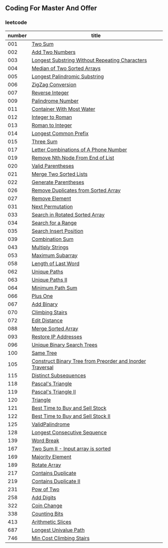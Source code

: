 ## Coding For Master And Offer  
### leetcode  
| number | title |  
| - | - |  
| 001 | [Two Sum](src/com/leetcode/TwoSum.java) |
| 002 | [Add Two Numbers](src/com/leetcode/AddTwoNumbers.java) |
| 003 | [Longest Substring Without Repeating Characters](src/com/leetcode/LongestSubstringWithoutRepeatingCharacters.java) |
| 004 | [Median of Two Sorted Arrays](src/com/leetcode/MedianOfTwoSortedArrays.java) |
| 005 | [Longest Palindromic Substring](src/com/leetcode/LongestPalindromicSubstring.java) |  
| 006 | [ZigZag Conversion](src/com/leetcode/ZigZagConversion.java) |  
| 007 | [Reverse Integer](src/com/leetcode/ReverseInteger.java) |  
| 009 | [Palindrome Number](src/com/leetcode/PalindromeNumber.java) |  
| 011 | [Container  With Most Water](src/com/leetcode/ContainerWithMostWater.java) |  
| 012 | [Integer to Roman](src/com/leetcode/IntegerToRoman.java) |
| 013 | [Roman to Integer](src/com/leetcode/RomanToInteger.java) |  
| 014 | [Longest Common Prefix](src/com/leetcode/LongestCommonPrefix.java) |  
| 015 | [Three Sum](src/com/leetcode/ThreeSum.java) |
| 017 | [Letter Combinations of A Phone Number](src/com/leetcode/LetterCombinationsOfAPhoneNumber.java) |
| 019 | [Remove Nth Node From End of List](src/com/leetcode/RemoveNthNodeFromEndOfList.java) |  
| 020 | [Valid Parentheses](src/com/leetcode/ValidParentheses.java) |  
| 021 | [Merge Two Sorted Lists](src/com/leetcode/MergeTwoSortedLists.java) |  
| 022 | [Generate Parentheses](src/com/leetcode/GenerateParentheses.java) |  
| 026 | [Remove Duplicates from Sorted Array](src/com/leetcode/RemoveDuplicatesFromSortedArray.java) | 
| 027 | [Remove Element](src/com/leetcode/RemoveElement.java) |  
| 031 | [Next Permutation](src/com/leetcode/NextPermutation.java) |  
| 033 | [Search in Rotated Sorted Array](src/com/leetcode/SearchInRotatedSortedArray.java) |  
| 034 | [Search for a Range](src/com/leetcode/SearchForARange.java) |  
| 035 | [Search Insert Position](src/com/leetcode/SearchInsertPosition.java) |
| 039 | [Combination Sum](src/com/leetcode/CombinationSum.java````) |
| 043 | [Multiply Strings](src/com/leetcode/MultiplyStrings.java) |
| 053 | [Maximum Subarray](src/com/leetcode/MaximumSubArray.java) |  
| 058 | [Length of Last Word](src/com/leetcode/LengthOfLastWord.java) |
| 062 | [Unique Paths](src/com/leetcode/UniquePaths.java) |  
| 063 | [Unique Paths II](src/com/leetcode/UniquePathsII.java) |  
| 064 | [Minimum Path Sum](src/com/leetcode/MinimumPathSum.java) |  
| 066 | [Plus One](src/com/leetcode/PlusOne.java) |  
| 067 | [Add Binary](src/com/leetcode/AddBinary.java) |
| 070 | [Climbing Stairs](src/com/leetcode/ClimbingStairs.java) |  
| 072 | [Edit Distance](src/com/leetcode/EditDistance.java) |
| 088 | [Merge Sorted Array](src/com/leetcode/MergeSortedArray.java) |  
| 093 | [Restore IP Addresses](src/com/leetcode/RestoreIPAddresses.java) |
| 096 | [Unique Binary Search Trees](src/com/leetcode/UniqueBinarySearchTrees.java) |  
| 100 | [Same Tree](src/com/leetcode/SameTree.java) |
| 105 | [Construct Binary Tree from Preorder and Inorder Traversal](src/com/leetcode/ConstructBinaryTreefromPreorderandInorderTraversal.java) |
| 115 | [Distinct Subsequences](src/com/leetcode/DistinctSubsequences.java) |
| 118 | [Pascal's Triangle](src/com/leetcode/PascalTriangle.java) |
| 119 | [Pascal's Triangle II](src/com/leetcode/PascalTriangleII.java) |  
| 120 | [Triangle](src/com/leetcode/Triangle.java) |  
| 121 | [Best Time to Buy and Sell Stock](src/com/leetcode/BestTimeToBuyAndSellStock.java) |  
| 122 | [Best Time to Buy and Sell Stock II](src/com/leetcode/BestTimeToBuyAndSellStockII.java) |  
| 125 | [ValidPalindrome](src/com/leetcode/ValidPalindrome.java)|
| 128 | [Longest Consecutive Sequence](src/com/leetcode/LongestConsecutive.java) |
| 139 | [Word Break](src/com/leetcode/WordBreak.java) |
| 167 | [Two Sum II - Input array is sorted](src/com/leetcode/TwoSumII.java) |  
| 169 | [Majority Element](src/com/leetcode/MajorityElement.java) |  
| 189 | [Rotate Array](src/com/leetcode/RotateArray.java) |  
| 217 | [Contains Duplicate](src/com/leetcode/ContainsDuplicate.java) |  
| 219 | [Contains Duplicate II](src/com/leetcode/ContainsDuplicateII.java) |  
| 231 | [Pow of Two](src/com/leetcode/PowerOfTwo.java) |
| 258 | [Add Digits](src/com/leetcode/AddDigits.java) |
| 322 | [Coin Change](src/com/leetcode/CoinChange.java) |
| 338 | [Counting Bits](src/com/leetcode/CountingBits.java) |  
| 413 | [Arithmetic Slices](src/com/leetcode/ArithmeticSlices.java) |
| 687 | [Longest Univalue Path]() |
| 746 | [Min Cost Climbing Stairs](src/com/leetcode/MinCostClimbingStairs.java) |  